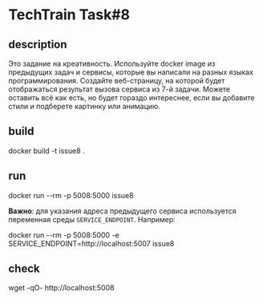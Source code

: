 # TechTrain Task#8

## description

Это задание на креативность.
Используйте docker image из предыдущих задач и сервисы, которые вы написали на разных языках программирования.
Создайте веб-страницу, на которой будет отображаться результат вызова сервиса из 7-й задачи.
Можете оставить всё как есть, но будет гораздо интереснее, если вы добавите стили и подберете картинку или анимацию.

## build

docker build -t issue8 .

## run

docker run --rm -p 5008:5000 issue8

**Важно**: для указания адреса предыдущего сервиса используется переменная среды `SERVICE_ENDPOINT`. Например:

docker run --rm -p 5008:5000 -e SERVICE_ENDPOINT=http://localhost:5007 issue8

## check

wget -qO- http://localhost:5008
